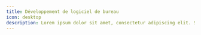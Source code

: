 ```yaml
---
title: Développement de logiciel de bureau
icon: desktop
description: Lorem ipsum dolor sit amet, consectetur adipiscing elit. Suspendisse sed turpis at est fermentum consectetur vitae vitae augue.
---
```

